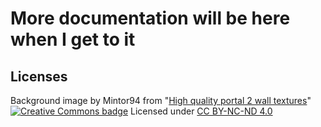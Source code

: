 # More documentation will be here when I get to it


## Licenses
Background image by Mintor94 from "[High quality portal 2 wall textures](https://gamebanana.com/mods/383184)"
[![Creative Commons badge](https://i.creativecommons.org/l/by-nc-nd/4.0/88x31.png)](http://creativecommons.org/licenses/by-nc-nd/4.0/)
Licensed under [CC BY-NC-ND 4.0](https://creativecommons.org/licenses/by-nc-nd/4.0/)
